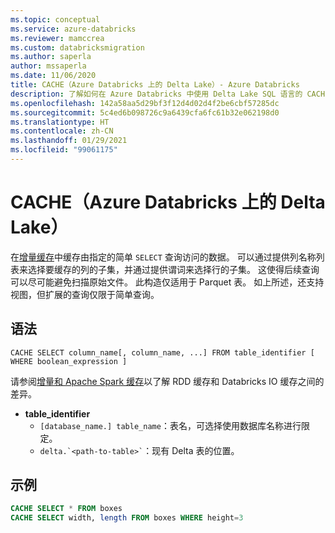 ```yaml
---
ms.topic: conceptual
ms.service: azure-databricks
ms.reviewer: mamccrea
ms.custom: databricksmigration
ms.author: saperla
author: mssaperla
ms.date: 11/06/2020
title: CACHE（Azure Databricks 上的 Delta Lake）- Azure Databricks
description: 了解如何在 Azure Databricks 中使用 Delta Lake SQL 语言的 CACHE SELECT 语法。
ms.openlocfilehash: 142a58aa5d29bf3f12d4d02d4f2be6cbf57285dc
ms.sourcegitcommit: 5c4ed6b098726c9a6439cfa6fc61b32e062198d0
ms.translationtype: HT
ms.contentlocale: zh-CN
ms.lasthandoff: 01/29/2021
ms.locfileid: "99061175"
---
```

# <a name="cache-delta-lake-on-azure-databricks"></a>CACHE（Azure Databricks 上的 Delta Lake）

在[增量缓存](../../../../delta/optimizations/delta-cache.md)中缓存由指定的简单 ``SELECT`` 查询访问的数据。 可以通过提供列名称列表来选择要缓存的列的子集，并通过提供谓词来选择行的子集。 这使得后续查询可以尽可能避免扫描原始文件。 此构造仅适用于 Parquet 表。 如上所述，还支持视图，但扩展的查询仅限于简单查询。

## <a name="syntax"></a>语法

```
CACHE SELECT column_name[, column_name, ...] FROM table_identifier [ WHERE boolean_expression ]
```

请参阅[增量和 Apache Spark 缓存](../../../../delta/optimizations/delta-cache.md#delta-and-rdd-cache-comparison)以了解 RDD 缓存和 Databricks IO 缓存之间的差异。

* **table_identifier**
  * ``[database_name.] table_name``：表名，可选择使用数据库名称进行限定。
  * `` delta.`<path-to-table>` ``：现有 Delta 表的位置。

## <a name="examples"></a>示例

```sql
CACHE SELECT * FROM boxes
CACHE SELECT width, length FROM boxes WHERE height=3
```